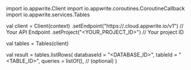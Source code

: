 import io.appwrite.Client
import io.appwrite.coroutines.CoroutineCallback
import io.appwrite.services.Tables

val client = Client(context)
    .setEndpoint("https://<REGION>.cloud.appwrite.io/v1") // Your API Endpoint
    .setProject("<YOUR_PROJECT_ID>") // Your project ID

val tables = Tables(client)

val result = tables.listRows(
    databaseId = "<DATABASE_ID>", 
    tableId = "<TABLE_ID>", 
    queries = listOf(), // (optional)
)